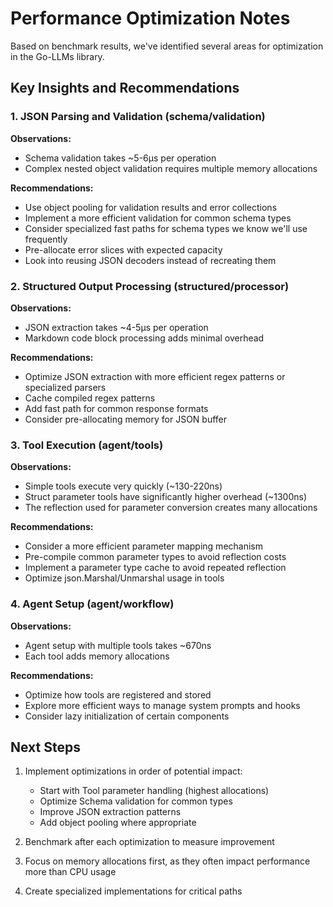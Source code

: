 # Performance Optimization Notes

Based on benchmark results, we've identified several areas for optimization in the Go-LLMs library.

## Key Insights and Recommendations

### 1. JSON Parsing and Validation (schema/validation)

**Observations:**
- Schema validation takes ~5-6μs per operation
- Complex nested object validation requires multiple memory allocations

**Recommendations:**
- Use object pooling for validation results and error collections
- Implement a more efficient validation for common schema types
- Consider specialized fast paths for schema types we know we'll use frequently
- Pre-allocate error slices with expected capacity
- Look into reusing JSON decoders instead of recreating them

### 2. Structured Output Processing (structured/processor)

**Observations:**
- JSON extraction takes ~4-5μs per operation
- Markdown code block processing adds minimal overhead

**Recommendations:**
- Optimize JSON extraction with more efficient regex patterns or specialized parsers
- Cache compiled regex patterns
- Add fast path for common response formats
- Consider pre-allocating memory for JSON buffer

### 3. Tool Execution (agent/tools)

**Observations:**
- Simple tools execute very quickly (~130-220ns)
- Struct parameter tools have significantly higher overhead (~1300ns)
- The reflection used for parameter conversion creates many allocations

**Recommendations:**
- Consider a more efficient parameter mapping mechanism
- Pre-compile common parameter types to avoid reflection costs
- Implement a parameter type cache to avoid repeated reflection
- Optimize json.Marshal/Unmarshal usage in tools

### 4. Agent Setup (agent/workflow)

**Observations:**
- Agent setup with multiple tools takes ~670ns
- Each tool adds memory allocations

**Recommendations:**
- Optimize how tools are registered and stored
- Explore more efficient ways to manage system prompts and hooks
- Consider lazy initialization of certain components

## Next Steps

1. Implement optimizations in order of potential impact:
   - Start with Tool parameter handling (highest allocations)
   - Optimize Schema validation for common types
   - Improve JSON extraction patterns
   - Add object pooling where appropriate

2. Benchmark after each optimization to measure improvement

3. Focus on memory allocations first, as they often impact performance more than CPU usage

4. Create specialized implementations for critical paths
